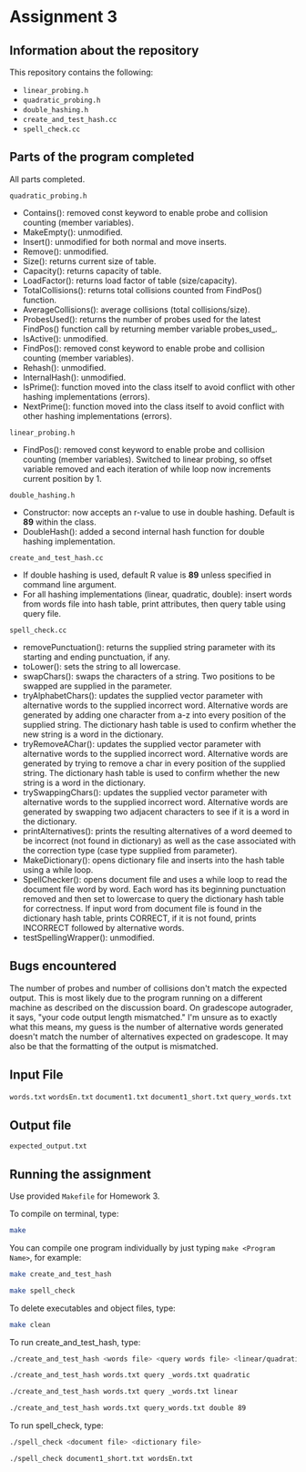 # Assignment 3

## Information about the repository

This repository contains the following:
- `linear_probing.h`
- `quadratic_probing.h`
- `double_hashing.h`
- `create_and_test_hash.cc`
- `spell_check.cc`

## Parts of the program completed

All parts completed.

`quadratic_probing.h`
- Contains(): removed const keyword to enable probe and collision counting (member variables).
- MakeEmpty(): unmodified.
- Insert(): unmodified for both normal and move inserts.
- Remove(): unmodified.
- Size(): returns current size of table.
- Capacity(): returns capacity of table.
- LoadFactor(): returns load factor of table (size/capacity).
- TotalCollisions(): returns total collisions counted from FindPos() function.
- AverageCollisions(): average collisions (total collisions/size). 
- ProbesUsed(): returns the number of probes used for the latest FindPos() function call by returning member variable probes_used_.
- IsActive(): unmodified.
- FindPos(): removed const keyword to enable probe and collision counting (member variables).
- Rehash(): unmodified.
- InternalHash(): unmodified.
- IsPrime(): function moved into the class itself to avoid conflict with other hashing implementations (errors).
- NextPrime(): function moved into the class itself to avoid conflict with other hashing implementations (errors).

`linear_probing.h`
- FindPos(): removed const keyword to enable probe and collision counting (member variables). Switched to linear probing, so offset variable removed and each iteration of while loop now increments current position by 1.

`double_hashing.h`
- Constructor: now accepts an r-value to use in double hashing. Default is **89** within the class.
- DoubleHash(): added a second internal hash function for double hashing implementation.

`create_and_test_hash.cc`
- If double hashing is used, default R value is **89** unless specified in command line argument.
- For all hashing implementations (linear, quadratic, double): insert words from words file into hash table, print attributes, then query table using query file.

`spell_check.cc`
- removePunctuation(): returns the supplied string parameter with its starting and ending punctuation, if any.
- toLower(): sets the string to all lowercase.
- swapChars(): swaps the characters of a string. Two positions to be swapped are supplied in the parameter.
- tryAlphabetChars(): updates the supplied vector parameter with alternative words to the supplied incorrect word. Alternative words are generated by adding one character from a-z into every position of the supplied string. The dictionary hash table is used to confirm whether the new string is a word in the dictionary.
- tryRemoveAChar(): updates the supplied vector parameter with alternative words to the supplied incorrect word. Alternative words are generated by trying to remove a char in every position of the supplied string. The dictionary hash table is used to confirm whether the new string is a word in the dictionary.
- trySwappingChars(): updates the supplied vector parameter with alternative words to the supplied incorrect word. Alternative words are generated by swapping two adjacent characters to see if it is a word in the dictionary.
- printAlternatives(): prints the resulting alternatives of a word deemed to be incorrect (not found in dictionary) as well as the case associated with the correction type (case type supplied from parameter).
- MakeDictionary(): opens dictionary file and inserts into the hash table using a while loop.
- SpellChecker(): opens document file and uses a while loop to read the document file word by word. Each word has its beginning punctuation removed and then set to lowercase to query the dictionary hash table for correctness. If input word from document file is found in the dictionary hash table, prints CORRECT, if it is not found, prints INCORRECT followed by alternative words.
- testSpellingWrapper(): unmodified.

## Bugs encountered

The number of probes and number of collisions don't match the expected output. This is most likely due to the program running on a different machine as described on the discussion board.
On gradescope autograder, it says, "your code output length mismatched." I'm unsure as to exactly what this means, my guess is the number of alternative words generated doesn't match the number of alternatives expected on gradescope. It may also be that the formatting of the output is mismatched.

## Input File

`words.txt`
`wordsEn.txt`
`document1.txt`
`document1_short.txt`
`query_words.txt`

## Output file

`expected_output.txt`

## Running the assignment

Use provided `Makefile` for Homework 3.

To compile on terminal, type:

```bash
make
```

You can compile one program individually by just typing `make <Program Name>`, for example:

```bash
make create_and_test_hash
```

```bash
make spell_check
```

To delete executables and object files, type:

```bash
make clean
```

To run create_and_test_hash, type:

```bash
./create_and_test_hash <words file> <query words file> <linear/quadratic/double> <r value>
```

```bash
./create_and_test_hash words.txt query _words.txt quadratic
```

```bash
./create_and_test_hash words.txt query _words.txt linear
```

```bash
./create_and_test_hash words.txt query_words.txt double 89
```

To run spell_check, type:

```bash
./spell_check <document file> <dictionary file>
```

```bash
./spell_check document1_short.txt wordsEn.txt
```
